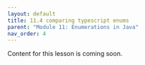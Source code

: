 ```yaml
---
layout: default
title: 11.4 comparing typescript enums
parent: "Module 11: Enumerations in Java"
nav_order: 4
---
```


Content for this lesson is coming soon.
